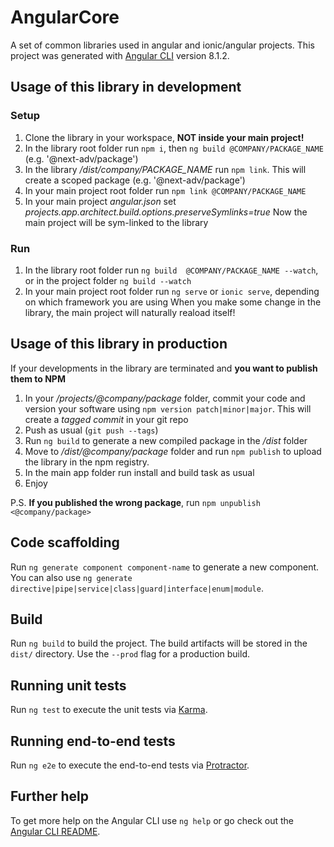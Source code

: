# AngularCore

A set of common libraries used in angular and ionic/angular projects.
This project was generated with [Angular CLI](https://github.com/angular/angular-cli) version 8.1.2.

## Usage of this library in development

### Setup

1. Clone the library in your workspace, **NOT inside your main project!**
2. In the library root folder run `npm i`, then `ng build @COMPANY/PACKAGE_NAME` (e.g. '@next-adv/package')
3. In the library */dist/company/PACKAGE_NAME* run `npm link`. This will create a scoped package (e.g. '@next-adv/package')
4. In your main project root folder run `npm link @COMPANY/PACKAGE_NAME`
5. In your main project *angular.json* set *projects.app.architect.build.options.preserveSymlinks=true*
Now the main project will be sym-linked to the library

### Run

1. In the library root folder run `ng build  @COMPANY/PACKAGE_NAME --watch`, or in the project folder `ng build --watch`
2. In your main project root folder run `ng serve` or `ionic serve`, depending on which framework you are using
When you make some change in the library, the main project will naturally reaload itself!

## Usage of this library in production

If your developments in the library are terminated and **you want to publish them to NPM**

1. In your */projects/@company/package* folder, commit your code and version your software using `npm version patch|minor|major`. This will create a *tagged commit* in your git repo
2. Push as usual (`git push --tags`)
3. Run `ng build` to generate a new compiled package in the */dist* folder
4. Move to */dist/@company/package* folder and run `npm publish` to upload the library in the npm registry.
5. In the main app folder run install and build task as usual
6. Enjoy

P.S. **If you published the wrong package**, run `npm unpublish <@company/package>`

## Code scaffolding

Run `ng generate component component-name` to generate a new component. You can also use `ng generate directive|pipe|service|class|guard|interface|enum|module`.

## Build

Run `ng build` to build the project. The build artifacts will be stored in the `dist/` directory. Use the `--prod` flag for a production build.

## Running unit tests

Run `ng test` to execute the unit tests via [Karma](https://karma-runner.github.io).

## Running end-to-end tests

Run `ng e2e` to execute the end-to-end tests via [Protractor](http://www.protractortest.org/).

## Further help

To get more help on the Angular CLI use `ng help` or go check out the [Angular CLI README](https://github.com/angular/angular-cli/blob/master/README.md).

